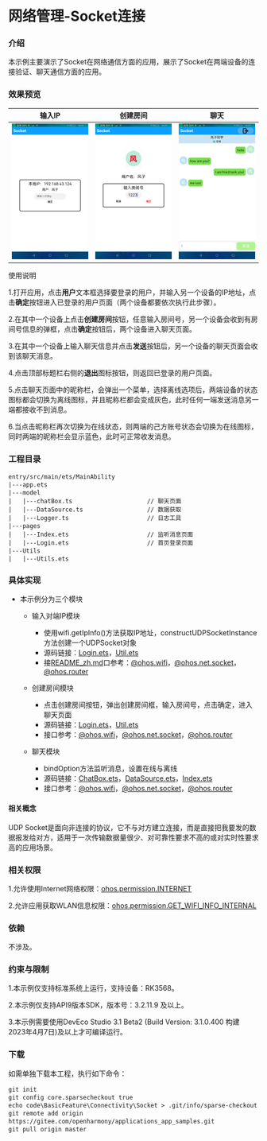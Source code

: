 # 网络管理-Socket连接

### 介绍

本示例主要演示了Socket在网络通信方面的应用，展示了Socket在两端设备的连接验证、聊天通信方面的应用。

### 效果预览

|       输入IP                             |    创建房间                               | 聊天                             |
|----------------------------------------|---------------------------------------|--------------------------------|
| ![](screenshots/devices/input_ip.png) | ![](screenshots/devices/create_room.png) | ![](screenshots/devices/chats.png) |

使用说明

1.打开应用，点击**用户**文本框选择要登录的用户，并输入另一个设备的IP地址，点击**确定**按钮进入已登录的用户页面（两个设备都要依次执行此步骤）。

2.在其中一个设备上点击**创建房间**按钮，任意输入房间号，另一个设备会收到有房间号信息的弹框，点击**确定**按钮后，两个设备进入聊天页面。

3.在其中一个设备上输入聊天信息并点击**发送**按钮后，另一个设备的聊天页面会收到该聊天消息。

4.点击顶部标题栏右侧的**退出**图标按钮，则返回已登录的用户页面。

5.点击聊天页面中的昵称栏，会弹出一个菜单，选择离线选项后，两端设备的状态图标都会切换为离线图标，并且昵称栏都会变成灰色，此时任何一端发送消息另一端都接收不到消息。

6.当点击昵称栏再次切换为在线状态，则两端的己方账号状态会切换为在线图标，同时两端的昵称栏会显示蓝色，此时可正常收发消息。

### 工程目录
```
entry/src/main/ets/MainAbility
|---app.ets
|---model
|   |---chatBox.ts                     // 聊天页面
|   |---DataSource.ts                  // 数据获取
|   |---Logger.ts                      // 日志工具
|---pages
|   |---Index.ets                      // 监听消息页面
|   |---Login.ets                      // 首页登录页面
|---Utils
|   |---Utils.ets
```
### 具体实现

* 本示例分为三个模块
  * 输入对端IP模块 
    * 使用wifi.getIpInfo()方法获取IP地址，constructUDPSocketInstance方法创建一个UDPSocket对象
    * 源码链接：[Login.ets](entry/src/main/ets/MainAbility/pages/Login.ets)，[Util.ets](entry/src/main/ets/MainAbility/Utils/Util.ets)
    * 接[README_zh.md](README_zh.md)口参考：[@ohos.wifi](https://gitee.com/openharmony/docs/blob/master/zh-cn/application-dev/reference/apis-connectivity-kit/js-apis-wifi.md)，[@ohos.net.socket](https://gitee.com/openharmony/docs/blob/master/zh-cn/application-dev/reference/apis-network-kit/js-apis-socket.md)，[@ohos.router](https://gitee.com/openharmony/docs/blob/master/zh-cn/application-dev/reference/apis-arkui/js-apis-router.md)
  
  * 创建房间模块
    * 点击创建房间按钮，弹出创建房间框，输入房间号，点击确定，进入聊天页面
    * 源码链接：[Login.ets](entry/src/main/ets/MainAbility/pages/Login.ets)，[Util.ets](entry/src/main/ets/MainAbility/Utils/Util.ets)
    * 接口参考：[@ohos.wifi](https://gitee.com/openharmony/docs/blob/master/zh-cn/application-dev/reference/apis-connectivity-kit/js-apis-wifi.md)，[@ohos.net.socket](https://gitee.com/openharmony/docs/blob/master/zh-cn/application-dev/reference/apis-network-kit/js-apis-socket.md)，[@ohos.router](https://gitee.com/openharmony/docs/blob/master/zh-cn/application-dev/reference/apis-arkui/js-apis-router.md)
    
  * 聊天模块
    * bindOption方法监听消息，设置在线与离线
    * 源码链接：[ChatBox.ets](entry/src/main/ets/MainAbility/model/ChatBox.ets)，[DataSource.ets](entry/src/main/ets/MainAbility/model/DataSource.ets)，[Index.ets](entry/src/main/ets/MainAbility/pages/Index.ets)
    * 接口参考：[@ohos.wifi](https://gitee.com/openharmony/docs/blob/master/zh-cn/application-dev/reference/apis-connectivity-kit/js-apis-wifi.md)，[@ohos.net.socket](https://gitee.com/openharmony/docs/blob/master/zh-cn/application-dev/reference/apis-network-kit/js-apis-socket.md)，[@ohos.router](https://gitee.com/openharmony/docs/blob/master/zh-cn/application-dev/reference/apis-arkui/js-apis-router.md)

#### 相关概念

UDP Socket是面向非连接的协议，它不与对方建立连接，而是直接把我要发的数据报发给对方，适用于一次传输数据量很少、对可靠性要求不高的或对实时性要求高的应用场景。

### 相关权限

1.允许使用Internet网络权限：[ohos.permission.INTERNET](https://gitee.com/openharmony/docs/blob/master/zh-cn/application-dev/security/AccessToken/permissions-for-all.md#ohospermissioninternet)

2.允许应用获取WLAN信息权限：[ohos.permission.GET_WIFI_INFO_INTERNAL](https://gitee.com/openharmony/docs/blob/master/zh-cn/application-dev/security/AccessToken/permissions-for-system-apps.md#ohospermissionget_wifi_info_internal)

### 依赖 

不涉及。

### 约束与限制

1.本示例仅支持标准系统上运行，支持设备：RK3568。

2.本示例仅支持API9版本SDK，版本号：3.2.11.9 及以上。

3.本示例需要使用DevEco Studio 3.1 Beta2 (Build Version: 3.1.0.400 构建 2023年4月7日)及以上才可编译运行。

### 下载

如需单独下载本工程，执行如下命令：
```
git init
git config core.sparsecheckout true
echo code\BasicFeature\Connectivity\Socket > .git/info/sparse-checkout
git remote add origin https://gitee.com/openharmony/applications_app_samples.git
git pull origin master
```